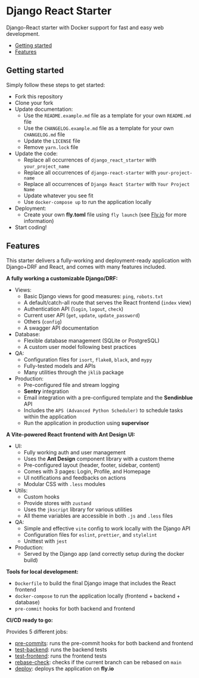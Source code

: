 # Django React Starter

Django-React starter with Docker support for fast and easy web development.

- [Getting started](#getting-started)
- [Features](#features)

## Getting started

Simply follow these steps to get started:

- Fork this repository
- Clone your fork
- Update documentation:
  - Use the `README.example.md` file as a template for your own `README.md` file
  - Use the `CHANGELOG.example.md` file as a template for your own `CHANGELOG.md` file
  - Update the `LICENSE` file
  - Remove `yarn.lock` file
- Update the code:
  - Replace all occurrences of `django_react_starter` with `your_project_name`
  - Replace all occurrences of `django-react-starter` with `your-project-name`
  - Replace all occurrences of `Django React Starter` with `Your Project Name`
  - Update whatever you see fit
  - Use `docker-compose up` to run the application locally
- Deployment:
  - Create your own **fly.toml** file using `fly launch` (see [Fly.io](https://fly.io) for more information)
- Start coding!

## Features

This starter delivers a fully-working and deployment-ready application
with Django+DRF and React, and comes with many features included.

**A fully working a customizable Django/DRF:**

- Views:
  - Basic Django views for good measures: `ping`, `robots.txt`
  - A default/catch-all route that serves the React frontend (`index` view)
  - Authentication API (`login`, `logout`, `check`)
  - Current user API (`get`, `update`, `update_password`)
  - Others (`config`)
  - A swagger API documentation
- Database:
  - Flexible database management (SQLite or PostgreSQL)
  - A custom user model following best practices
- QA:
  - Configuration files for `isort`, `flake8`, `black`, and `mypy`
  - Fully-tested models and APIs
  - Many utilities through the `jklib` package
- Production:
  - Pre-configured file and stream logging
  - **Sentry** integration
  - Email integration with a pre-configured template and the **Sendinblue** API
  - Includes the `APS (Advanced Python Scheduler)` to schedule tasks within the application
  - Run the application in production using **supervisor**

**A Vite-powered React frontend with Ant Design UI:**

- UI:
  - Fully working auth and user management
  - Uses the **Ant Design** component library with a custom theme
  - Pre-configured layout (header, footer, sidebar, content)
  - Comes with 3 pages: Login, Profile, and Homepage
  - UI notifications and feedbacks on actions
  - Modular CSS with `.less` modules
- Utils:
  - Custom hooks
  - Provide stores with `zustand`
  - Uses the `jkscript` library for various utilities
  - All theme variables are accessible in both `.js` and `.less` files
- QA:
  - Simple and effective `vite` config to work locally with the Django API
  - Configuration files for `eslint`, `prettier`, and `stylelint`
  - Unittest with `jest`
- Production:
  - Served by the Django app (and correctly setup during the docker build)

**Tools for local development:**

- `Dockerfile` to build the final Django image that includes the React frontend
- `docker-compose` to run the application locally (frontend + backend + database)
- `pre-commit` hooks for both backend and frontend

**CI/CD ready to go:**

Provides 5 different jobs:
- [pre-commits](.github/workflows/pre-commits.yml): runs the pre-commit hooks for both backend and frontend
- [test-backend](.github/workflows/test-backend.yml): runs the backend tests
- [test-frontend](.github/workflows/test-frontend.yml): runs the frontend tests
- [rebase-check](.github/workflows/rebase-check.yml): checks if the current branch can be rebased on `main`
- [deploy](.github/workflows/deploy.yml): deploys the application on **fly.io**
